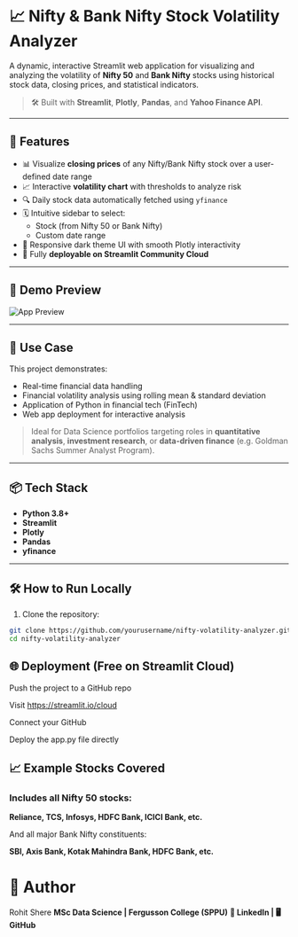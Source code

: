 # 📈 Nifty & Bank Nifty Stock Volatility Analyzer

A dynamic, interactive Streamlit web application for visualizing and analyzing the volatility of **Nifty 50** and **Bank Nifty** stocks using historical stock data, closing prices, and statistical indicators.

> 🛠 Built with **Streamlit**, **Plotly**, **Pandas**, and **Yahoo Finance API**.

---

## 🚀 Features

- 📊 Visualize **closing prices** of any Nifty/Bank Nifty stock over a user-defined date range
- 📈 Interactive **volatility chart** with thresholds to analyze risk
- 🔍 Daily stock data automatically fetched using `yfinance`
- 🗓️ Intuitive sidebar to select:
  - Stock (from Nifty 50 or Bank Nifty)
  - Custom date range
- 🌙 Responsive dark theme UI with smooth Plotly interactivity
- 🔁 Fully **deployable on Streamlit Community Cloud**

---

## 📸 Demo Preview

![App Preview](assets/app_screenshot.png) <!-- Optional: Replace with your screenshot path -->

---

## 🧠 Use Case

This project demonstrates:
- Real-time financial data handling
- Financial volatility analysis using rolling mean & standard deviation
- Application of Python in financial tech (FinTech)
- Web app deployment for interactive analysis

> Ideal for Data Science portfolios targeting roles in **quantitative analysis**, **investment research**, or **data-driven finance** (e.g. Goldman Sachs Summer Analyst Program).

---

## 📦 Tech Stack

- **Python 3.8+**
- **Streamlit**
- **Plotly**
- **Pandas**
- **yfinance**

---

## 🛠 How to Run Locally

1. Clone the repository:

```bash
git clone https://github.com/yourusername/nifty-volatility-analyzer.git
cd nifty-volatility-analyzer
```


## 🌐 Deployment (Free on Streamlit Cloud)
Push the project to a GitHub repo

Visit https://streamlit.io/cloud

Connect your GitHub

Deploy the app.py file directly

## 📈 Example Stocks Covered
### Includes all Nifty 50 stocks:

**Reliance, TCS, Infosys, HDFC Bank, ICICI Bank, etc.**

And all major Bank Nifty constituents:

**SBI, Axis Bank, Kotak Mahindra Bank, HDFC Bank, etc.**

# 👤 Author
Rohit Shere
**MSc Data Science | Fergusson College (SPPU)**
**🔗 LinkedIn | 🖥️ GitHub**